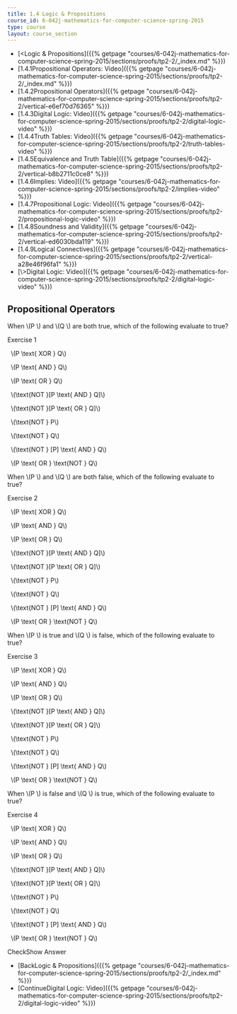 ```yaml
---
title: 1.4 Logic & Propositions
course_id: 6-042j-mathematics-for-computer-science-spring-2015
type: course
layout: course_section
---
```

*   [<Logic & Propositions]({{% getpage "courses/6-042j-mathematics-for-computer-science-spring-2015/sections/proofs/tp2-2/_index.md" %}})
*   [1.4.1Propositional Operators: Video]({{% getpage "courses/6-042j-mathematics-for-computer-science-spring-2015/sections/proofs/tp2-2/_index.md" %}})
*   [1.4.2Propositional Operators]({{% getpage "courses/6-042j-mathematics-for-computer-science-spring-2015/sections/proofs/tp2-2/vertical-e6ef70d76365" %}})
*   [1.4.3Digital Logic: Video]({{% getpage "courses/6-042j-mathematics-for-computer-science-spring-2015/sections/proofs/tp2-2/digital-logic-video" %}})
*   [1.4.4Truth Tables: Video]({{% getpage "courses/6-042j-mathematics-for-computer-science-spring-2015/sections/proofs/tp2-2/truth-tables-video" %}})
*   [1.4.5Equivalence and Truth Table]({{% getpage "courses/6-042j-mathematics-for-computer-science-spring-2015/sections/proofs/tp2-2/vertical-b8b2711c0ce8" %}})
*   [1.4.6Implies: Video]({{% getpage "courses/6-042j-mathematics-for-computer-science-spring-2015/sections/proofs/tp2-2/implies-video" %}})
*   [1.4.7Propositional Logic: Video]({{% getpage "courses/6-042j-mathematics-for-computer-science-spring-2015/sections/proofs/tp2-2/propositional-logic-video" %}})
*   [1.4.8Soundness and Validity]({{% getpage "courses/6-042j-mathematics-for-computer-science-spring-2015/sections/proofs/tp2-2/vertical-ed6030bda119" %}})
*   [1.4.9Logical Connectives]({{% getpage "courses/6-042j-mathematics-for-computer-science-spring-2015/sections/proofs/tp2-2/vertical-a28e46f96fa1" %}})
*   [\\>Digital Logic: Video]({{% getpage "courses/6-042j-mathematics-for-computer-science-spring-2015/sections/proofs/tp2-2/digital-logic-video" %}})

Propositional Operators
-----------------------

When \\(P \\) and \\(Q \\) are both true, which of the following evaluate to true?

Exercise 1

&nbsp; \\(P \\text{ XOR } Q\\) &nbsp;

&nbsp; \\(P \\text{ AND } Q\\) &nbsp;

&nbsp; \\(P \\text{ OR } Q\\) &nbsp;

&nbsp; \\(\\text{NOT }\[P \\text{ AND } Q\]\\) &nbsp;

&nbsp; \\(\\text{NOT }\[P \\text{ OR } Q\]\\) &nbsp;

&nbsp; \\(\\text{NOT } P\\) &nbsp;

&nbsp; \\(\\text{NOT } Q\\) &nbsp;

&nbsp; \\(\\text{NOT } \[P\] \\text{ AND } Q\\) &nbsp;

&nbsp; \\(P \\text{ OR } \\text{NOT } Q\\) &nbsp;

When \\(P \\) and \\(Q \\) are both false, which of the following evaluate to true?

Exercise 2

&nbsp; \\(P \\text{ XOR } Q\\) &nbsp;

&nbsp; \\(P \\text{ AND } Q\\) &nbsp;

&nbsp; \\(P \\text{ OR } Q\\) &nbsp;

&nbsp; \\(\\text{NOT }\[P \\text{ AND } Q\]\\) &nbsp;

&nbsp; \\(\\text{NOT }\[P \\text{ OR } Q\]\\) &nbsp;

&nbsp; \\(\\text{NOT } P\\) &nbsp;

&nbsp; \\(\\text{NOT } Q\\) &nbsp;

&nbsp; \\(\\text{NOT } \[P\] \\text{ AND } Q\\) &nbsp;

&nbsp; \\(P \\text{ OR } \\text{NOT } Q\\) &nbsp;

When \\(P \\) is true and \\(Q \\) is false, which of the following evaluate to true?

Exercise 3

&nbsp; \\(P \\text{ XOR } Q\\) &nbsp;

&nbsp; \\(P \\text{ AND } Q\\) &nbsp;

&nbsp; \\(P \\text{ OR } Q\\) &nbsp;

&nbsp; \\(\\text{NOT }\[P \\text{ AND } Q\]\\) &nbsp;

&nbsp; \\(\\text{NOT }\[P \\text{ OR } Q\]\\) &nbsp;

&nbsp; \\(\\text{NOT } P\\) &nbsp;

&nbsp; \\(\\text{NOT } Q\\) &nbsp;

&nbsp; \\(\\text{NOT } \[P\] \\text{ AND } Q\\) &nbsp;

&nbsp; \\(P \\text{ OR } \\text{NOT } Q\\) &nbsp;

When \\(P \\) is false and \\(Q \\) is true, which of the following evaluate to true?

Exercise 4

&nbsp; \\(P \\text{ XOR } Q\\) &nbsp;

&nbsp; \\(P \\text{ AND } Q\\) &nbsp;

&nbsp; \\(P \\text{ OR } Q\\) &nbsp;

&nbsp; \\(\\text{NOT }\[P \\text{ AND } Q\]\\) &nbsp;

&nbsp; \\(\\text{NOT }\[P \\text{ OR } Q\]\\) &nbsp;

&nbsp; \\(\\text{NOT } P\\) &nbsp;

&nbsp; \\(\\text{NOT } Q\\) &nbsp;

&nbsp; \\(\\text{NOT } \[P\] \\text{ AND } Q\\) &nbsp;

&nbsp; \\(P \\text{ OR } \\text{NOT } Q\\) &nbsp;

CheckShow Answer

*   [BackLogic & Propositions]({{% getpage "courses/6-042j-mathematics-for-computer-science-spring-2015/sections/proofs/tp2-2/_index.md" %}})
*   [ContinueDigital Logic: Video]({{% getpage "courses/6-042j-mathematics-for-computer-science-spring-2015/sections/proofs/tp2-2/digital-logic-video" %}})